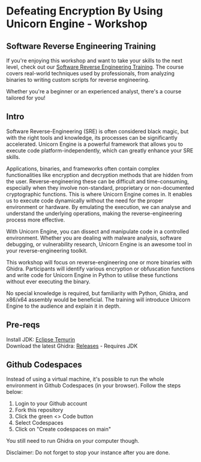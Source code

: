 # Defeating Encryption By Using Unicorn Engine - Workshop

## Software Reverse Engineering Training

If you're enjoying this workshop and want to take your skills to the next level, check out our [Software Reverse Engineering Training](https://mantrainfosec.com/training-sre.html). The course covers real-world techniques used by professionals, from analyzing binaries to writing custom scripts for reverse engineering.  

Whether you're a beginner or an experienced analyst, there's a course tailored for you!

## Intro

Software Reverse-Engineering (SRE) is often considered black magic, but with the right tools and knowledge, its processes can be significantly accelerated. Unicorn Engine is a powerful framework that allows you to execute code platform-independently, which can greatly enhance your SRE skills.

Applications, binaries, and frameworks often contain complex functionalities like encryption and decryption methods that are hidden from the user. Reverse-engineering these can be difficult and time-consuming, especially when they involve non-standard, proprietary or non-documented cryptographic functions. This is where Unicorn Engine comes in. It enables us to execute code dynamically without the need for the proper environment or hardware. By emulating the execution, we can analyse and understand the underlying operations, making the reverse-engineering process more effective.

With Unicorn Engine, you can dissect and manipulate code in a controlled environment. Whether you are dealing with malware analysis, software debugging, or vulnerability research, Unicorn Engine is an awesome tool in your reverse-engineering toolkit.

This workshop will focus on reverse-engineering one or more binaries with Ghidra. Participants will identify various encryption or obfuscation functions and write code for Unicorn Engine in Python to utilise these functions without ever executing the binary.

No special knowledge is required, but familiarity with Python, Ghidra, and x86/x64 assembly would be beneficial. The training will introduce Unicorn Engine to the audience and explain it in depth.


## Pre-reqs

Install JDK: [Eclipse Temurin](https://adoptium.net/en-GB/temurin/releases/)  
Download the latest Ghidra: [Releases](https://github.com/NationalSecurityAgency/ghidra/releases) - Requires JDK  

## Github Codespaces

Instead of using a virtual machine, it's possible to run the whole environment in Github Codespaces (in your browser). Follow the steps below:
1. Login to your Github account
2. Fork this repository
3. Click the green <> Code button
4. Select Codespaces
5. Click on "Create codespaces on main"

You still need to run Ghidra on your computer though.  

Disclaimer: Do not forget to stop your instance after you are done.
